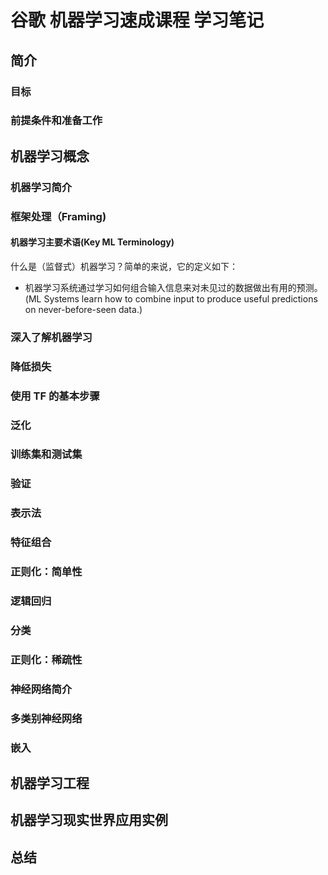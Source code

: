 # 谷歌 机器学习速成课程 学习笔记

## 简介

### 目标

### 前提条件和准备工作

## 机器学习概念

### 机器学习简介

### 框架处理（Framing)

#### 机器学习主要术语(Key ML Terminology)

什么是（监督式）机器学习？简单的来说，它的定义如下：

- 机器学习系统通过学习如何组合输入信息来对未见过的数据做出有用的预测。(ML Systems learn how to combine input to produce useful predictions on never-before-seen data.)

### 深入了解机器学习

### 降低损失

### 使用 TF 的基本步骤

### 泛化

### 训练集和测试集

### 验证

### 表示法

### 特征组合

### 正则化：简单性

### 逻辑回归

### 分类

### 正则化：稀疏性

### 神经网络简介

### 多类别神经网络

### 嵌入

## 机器学习工程

## 机器学习现实世界应用实例

## 总结

